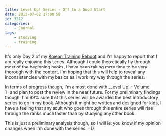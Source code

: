 ```yaml
---
title: Level Up! Series - Off to a Good Start
date: 2013-07-02 17:00:58
id: 3212
categories:
	- Journal
tags:
	- studying
	- training
---
```


It's only Day 2 of my [Korean Training Reboot](http://www.bengozen.com/korean-training-reboot/ "Korean Training Reboot!") and I'm happy to report that I am really enjoying this series. Although I could theoretically fly through most of the beginning books, I have been taking more time to be very thorough with the content. I'm hoping that this will help to reveal any inconsistencies with my basics as I work my way through the series.

In terms of progress though, I'm almost done with _Level Up! - Volume 1 _and plan to post the review in the near future. For my preliminary findings though, I'm 99% sure that this series will be awarded the best introductory series to go in my book. Although it might be written and designed for kids, I have a feeling that any adult who goes through this entire series will rise through the ranks much faster than by studying any other book.

This is just a preliminary analysis though, so I will let you know if my opinion changes when I'm done with the series. =D